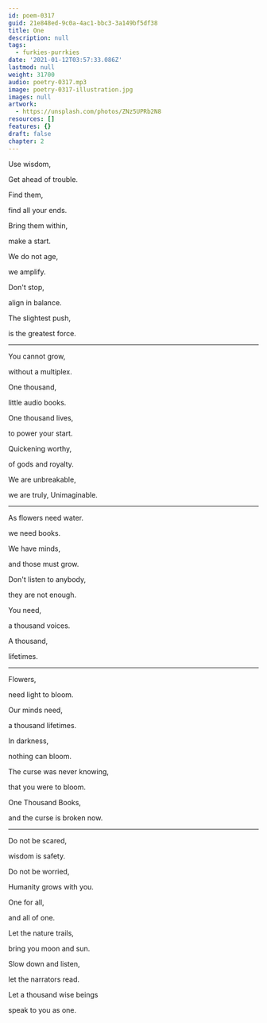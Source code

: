 ```yaml
---
id: poem-0317
guid: 21e848ed-9c0a-4ac1-bbc3-3a149bf5df38
title: One
description: null
tags:
  - furkies-purrkies
date: '2021-01-12T03:57:33.086Z'
lastmod: null
weight: 31700
audio: poetry-0317.mp3
image: poetry-0317-illustration.jpg
images: null
artwork:
  - https://unsplash.com/photos/ZNz5UPRb2N8
resources: []
features: {}
draft: false
chapter: 2
---
```


Use wisdom,

Get ahead of trouble.

Find them,

find all your ends.

Bring them within,

make a start.

We do not age,

we amplify.

Don't stop,

align in balance.

The slightest push,

is the greatest force.

---

You cannot grow,

without a multiplex.

One thousand,

little audio books.

One thousand lives,

to power your start.

Quickening worthy,

of gods and royalty.

We are unbreakable,

we are truly, Unimaginable.

---

As flowers need water.

we need books.

We have minds,

and those must grow.

Don't listen to anybody,

they are not enough.

You need,

a thousand voices.

A thousand,

lifetimes.

---

Flowers,

need light to bloom.

Our minds need,

a thousand lifetimes.

In darkness,

nothing can bloom.

The curse was never knowing,

that you were to bloom.

One Thousand Books,

and the curse is broken now.

---

Do not be scared,

wisdom is safety.

Do not be worried,

Humanity grows with you.

One for all,

and all of one.

Let the nature trails,

bring you moon and sun.

Slow down and listen,

let the narrators read.

Let a thousand wise beings

speak to you as one.
